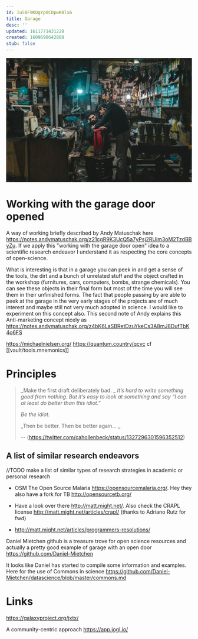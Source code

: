 ```yaml
---
id: Iu50F9KOgYp0CDpwKBlx6
title: Garage
desc: ''
updated: 1611771431220
created: 1609698642888
stub: false
---
```



![](assets/images/2021-01-03-19-44-16.png)

# Working with the garage door opened

A way of working briefly described by Andy Matuschak here https://notes.andymatuschak.org/z21cgR9K3UcQ5a7yPsj2RUim3oM2TzdBByZu. If we apply this "working with the garage door open" idea to a scientific research endeavor I understand it as respecting the core concepts of open-science.

What is interesting is that in a garage you can peek in and get a sense of the tools, the dirt and a bunch of unrelated stuff and the object crafted in the workshop (furnitures, cars, computers, bombs, strange chemicals). You can see these objects in their final form but most of the time you will see them in their unfinished forms. The fact that people passing by are able to peek at the garage in the very early stages of the projects are of much interest and maybe still not very much adopted in science. I would like to experiment on this concept also. This second note of Andy explains this Anti-marketing concept nicely as https://notes.andymatuschak.org/z4bK6LaSBRetDzuYkeCs3A8mJ8DufTbK4o6FS



https://michaelnielsen.org/
https://quantum.country/qcvc cf [[vault/tools.mnemonics]]

# Principles

> 
> _Make the first draft deliberately bad.
> _
> _It’s hard to write something good from nothing. But it’s easy to look at something and say “I can at least do better than this idiot.”_
> 
> _Be the idiot._
> 
> _Then be better. Then be better again...
> _
> 
> -- (https://twitter.com/cahollenbeck/status/1327296301596352512)


## A list of similar research endeavors 

//TODO make a list of similar types of research strategies in academic or personal research 

- OSM The Open Source Malaria https://opensourcemalaria.org/. Hey they also have a fork for TB http://opensourcetb.org/

- Have a look over there http://matt.might.net/.
Also check the CRAPL license http://matt.might.net/articles/crapl/ 
(thanks to Adriano Rutz for fwd)

- http://matt.might.net/articles/programmers-resolutions/



Daniel Mietchen github is a treasure trove for open science resources and actually a pretty good example of garage with an open door https://github.com/Daniel-Mietchen

It looks like Daniel has started to compile some information and examples. Here for the use of Commons in science
https://github.com/Daniel-Mietchen/datascience/blob/master/commons.md






# Links


https://galaxyproject.org/jxtx/

A community-centric approach https://app.jogl.io/
